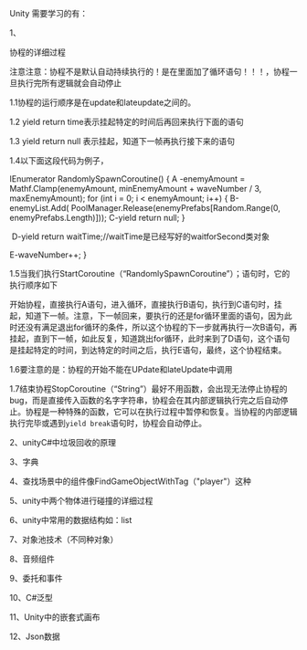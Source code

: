 Unity 需要学习的有：

1、

协程的详细过程

注意注意：协程不是默认自动持续执行的！是在里面加了循环语句！！！，协程一旦执行完所有逻辑就会自动停止



1.1协程的运行顺序是在update和lateupdate之间的。

1.2 yield return time表示挂起特定的时间后再回来执行下面的语句

1.3 yield return null 表示挂起，知道下一帧再执行接下来的语句



1.4以下面这段代码为例子，

IEnumerator RandomlySpawnCoroutine()
{
  A -enemyAmount = Mathf.Clamp(enemyAmount, minEnemyAmount + waveNumber / 3, maxEnemyAmount);
   for (int i = 0; i < enemyAmount; i++)
   {
     B-enemyList.Add( PoolManager.Release(enemyPrefabs[Random.Range(0, enemyPrefabs.Length)]));
      C-yield return null;
   }

​	D-yield return waitTime;//waitTime是已经写好的waitforSecond类对象

   E-waveNumber++;
}

1.5当我们执行StartCoroutine（“RandomlySpawnCoroutine”）；语句时，它的执行顺序如下

开始协程，直接执行A语句，进入循环，直接执行B语句，执行到C语句时，挂起，知道下一帧。注意，下一帧回来，要执行的还是for循环里面的语句，因为此时还没有满足退出for循环的条件，所以这个协程的下一步就再执行一次B语句，再挂起，直到下一帧，如此反复，知道跳出for循环，此时来到了D语句，这个语句是挂起特定的时间，到达特定的时间之后，执行E语句，最终，这个协程结束。

1.6要注意的是：协程的开始不能在UPdate和lateUpdate中调用

1.7结束协程StopCoroutine（“String”）最好不用函数，会出现无法停止协程的bug，而是直接传入函数的名字字符串，协程会在其内部逻辑执行完之后自动停止。协程是一种特殊的函数，它可以在执行过程中暂停和恢复。当协程的内部逻辑执行完毕或遇到`yield break`语句时，协程会自动停止。











2、unityC#中垃圾回收的原理



3、字典



4、查找场景中的组件像FindGameObjectWithTag（"player"）这种



5、unity中两个物体进行碰撞的详细过程



6、unity中常用的数据结构如：list



7、对象池技术（不同种对象）



8、音频组件



9、委托和事件



10、C#泛型



11、Unity中的嵌套式画布



12、Json数据
